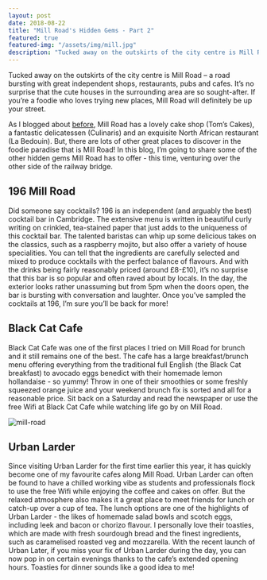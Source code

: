```yaml
---
layout: post
date: 2018-08-22
title: "Mill Road's Hidden Gems - Part 2"
featured: true
featured-img: "/assets/img/mill.jpg"
description: "Tucked away on the outskirts of the city centre is Mill Road – a road bursting with great independent shops, restaurants, pubs, and cafes."
---
```


Tucked away on the outskirts of the city centre is Mill Road – a road bursting with great independent shops, restaurants, pubs and cafes. It’s no surprise that the cute houses in the surrounding area are so sought-after. If you’re a foodie who loves trying new places, Mill Road will definitely be up your street.

As I blogged about [before](/mill-road-hidden-gems), Mill Road has a lovely cake shop (Tom’s Cakes), a fantastic delicatessen (Culinaris) and an exquisite North African restaurant (La Bedouin). But, there are lots of other great places to discover in the foodie paradise that is Mill Road! In this blog, I’m going to share some of the other hidden gems Mill Road has to offer - this time, venturing over the other side of the railway bridge.

## 196 Mill Road 

Did someone say cocktails? 196 is an independent (and arguably the best) cocktail bar in Cambridge. The extensive menu is written in beautiful curly writing on crinkled, tea-stained paper that just adds to the uniqueness of this cocktail bar. The talented baristas can whip up some delicious takes on the classics, such as a raspberry mojito, but also offer a variety of house specialities. You can tell that the ingredients are carefully selected and mixed to produce cocktails with the perfect balance of flavours. And with the drinks being fairly reasonably priced (around £8-£10), it’s no surprise that this bar is so popular and often raved about by locals. In the day, the exterior looks rather unassuming but from 5pm when the doors open, the bar is bursting with conversation and laughter. Once you’ve sampled the cocktails at 196, I’m sure you’ll be back for more!

## Black Cat Cafe

Black Cat Cafe was one of the first places I tried on Mill Road for brunch and it still remains one of the best. The cafe has a large breakfast/brunch menu offering everything from the traditional full English (the Black Cat breakfast) to avocado eggs benedict with their homemade lemon hollandaise - so yummy! Throw in one of their smoothies or some freshly squeezed orange juice and your weekend brunch fix is sorted and all for a reasonable price. Sit back on a Saturday and read the newspaper or use the free Wifi at Black Cat Cafe while watching life go by on Mill Road.

![mill-road](/img/7D385276-F941-483A-84C2-D3DE7FE6ACE9.jpg)

## Urban Larder

Since visiting Urban Larder for the first time earlier this year, it has quickly become one of my favourite cafes along Mill Road. Urban Larder can often be found to have a chilled working vibe as students and professionals flock to use the free Wifi while enjoying the coffee and cakes on offer. But the relaxed atmosphere also makes it a great place to meet friends for lunch or catch-up over a cup of tea. The lunch options are one of the highlights of Urban Larder - the likes of homemade salad bowls and scotch eggs, including leek and bacon or chorizo flavour. I personally love their toasties, which are made with fresh sourdough bread and the finest ingredients, such as caramelised roasted veg and mozzarella. With the recent launch of Urban Later, if you miss your fix of Urban Larder during the day, you can now pop in on certain evenings thanks to the cafe’s extended opening hours. Toasties for dinner sounds like a good idea to me!
